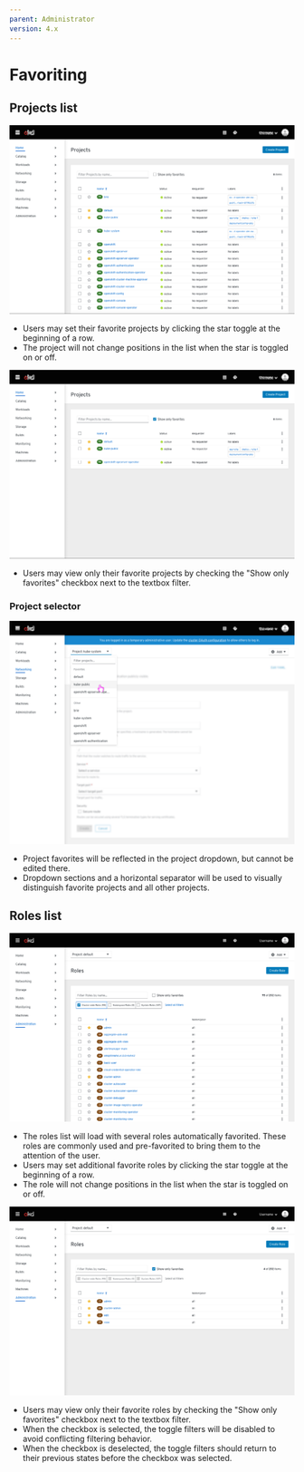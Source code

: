 ```yaml
---
parent: Administrator
version: 4.x
---
```


# Favoriting

## Projects list
![1](img/projects1.png)
* Users may set their favorite projects by clicking the star toggle at the beginning of a row.
* The project will not change positions in the list when the star is toggled on or off.

![2](img/projects2.png)
* Users may view only their favorite projects by checking the "Show only favorites" checkbox next to the textbox filter.

### Project selector
![3](img/dropdown.png)
* Project favorites will be reflected in the project dropdown, but cannot be edited there.
* Dropdown sections and a horizontal separator will be used to visually distinguish favorite projects and all other projects.


## Roles list
![4](img/roles1.png)
* The roles list will load with several roles automatically favorited. These roles are commonly used and pre-favorited to bring them to the attention of the user.
* Users may set additional favorite roles by clicking the star toggle at the beginning of a row.
* The role will not change positions in the list when the star is toggled on or off.

![5](img/roles2.png)
* Users may view only their favorite roles by checking the "Show only favorites" checkbox next to the textbox filter.
* When the checkbox is selected, the toggle filters will be disabled to avoid conflicting filtering behavior.
* When the checkbox is deselected, the toggle filters should return to their previous states before the checkbox was selected.
